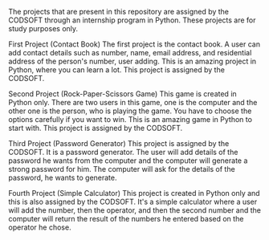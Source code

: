 The projects that are present in this repository are assigned by the CODSOFT through an internship program in Python. These projects are for study purposes only.

First Project (Contact Book) The first project is the contact book. A user can add contact details such as number, name, email address, and residential address of the person's number, user adding. This is an amazing project in Python, where you can learn a lot. This project is assigned by the CODSOFT.

Second Project (Rock-Paper-Scissors Game) This game is created in Python only. There are two users in this game, one is the computer and the other one is the person, who is playing the game. You have to choose the options carefully if you want to win. This is an amazing game in Python to start with. This project is assigned by the CODSOFT.

Third Project (Password Generator) This project is assigned by the CODSOFT. It is a password generator. The user will add details of the password he wants from the computer and the computer will generate a strong password for him. The computer will ask for the details of the password, he wants to generate.

Fourth Project (Simple Calculator) This project is created in Python only and this is also assigned by the CODSOFT. It's a simple calculator where a user will add the number, then the operator, and then the second number and the computer will return the result of the numbers he entered based on the operator he chose.
